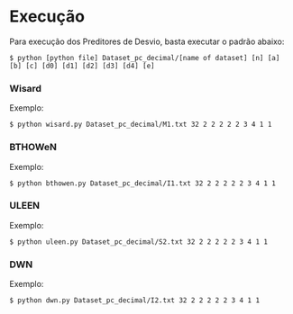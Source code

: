 # Execução

Para execução dos Preditores de Desvio, basta executar o padrão abaixo:

```
$ python [python file] Dataset_pc_decimal/[name of dataset] [n] [a] [b] [c] [d0] [d1] [d2] [d3] [d4] [e]
```

### Wisard

Exemplo:

```
$ python wisard.py Dataset_pc_decimal/M1.txt 32 2 2 2 2 2 3 4 1 1
```

### BTHOWeN


 Exemplo:
```
$ python bthowen.py Dataset_pc_decimal/I1.txt 32 2 2 2 2 2 3 4 1 1
```

### ULEEN


 Exemplo:
```
$ python uleen.py Dataset_pc_decimal/S2.txt 32 2 2 2 2 2 3 4 1 1
```

### DWN


 Exemplo:
```
$ python dwn.py Dataset_pc_decimal/I2.txt 32 2 2 2 2 2 3 4 1 1
```
